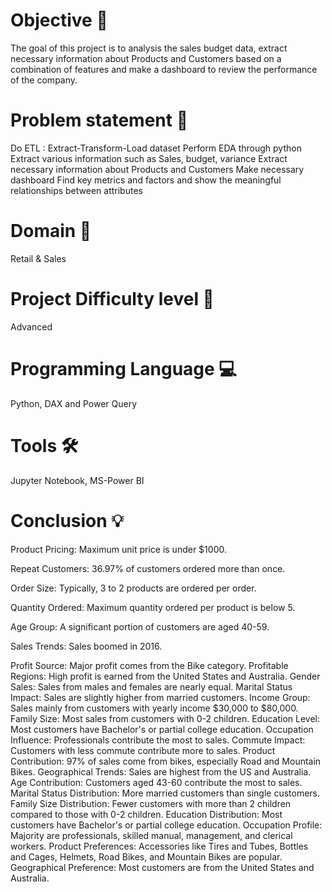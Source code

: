 # Objective 🎯
The goal of this project is to analysis the sales budget data, extract necessary information about Products and Customers based on a combination of features and make a dashboard to review the performance of the company.

# Problem statement 📜
Do ETL : Extract-Transform-Load dataset
Perform EDA through python
Extract various information such as Sales, budget, variance
Extract necessary information about Products and Customers
Make necessary dashboard
Find key metrics and factors and show the meaningful relationships between attributes

# Domain 🛒
Retail & Sales

# Project Difficulty level 🥇
Advanced

# Programming Language 💻
Python, DAX and Power Query 

# Tools 🛠
Jupyter Notebook, MS-Power BI

# Conclusion 💡
Product Pricing: Maximum unit price is under $1000.

Repeat Customers: 36.97% of customers ordered more than once.

Order Size: Typically, 3 to 2 products are ordered per order.

Quantity Ordered: Maximum quantity ordered per product is below 5.

Age Group: A significant portion of customers are aged 40-59.

Sales Trends: Sales boomed in 2016.

Profit Source: Major profit comes from the Bike category.
Profitable Regions: High profit is earned from the United States and Australia.
Gender Sales: Sales from males and females are nearly equal.
Marital Status Impact: Sales are slightly higher from married customers.
Income Group: Sales mainly from customers with yearly income $30,000 to $80,000.
Family Size: Most sales from customers with 0-2 children.
Education Level: Most customers have Bachelor's or partial college education.
Occupation Influence: Professionals contribute the most to sales.
Commute Impact: Customers with less commute contribute more to sales.
Product Contribution: 97% of sales come from bikes, especially Road and Mountain Bikes.
Geographical Trends: Sales are highest from the US and Australia.
Age Contribution: Customers aged 43-60 contribute the most to sales.
Marital Status Distribution: More married customers than single customers.
Family Size Distribution: Fewer customers with more than 2 children compared to those with 0-2 children.
Education Distribution: Most customers have Bachelor's or partial college education.
Occupation Profile: Majority are professionals, skilled manual, management, and clerical workers.
Product Preferences: Accessories like Tires and Tubes, Bottles and Cages, Helmets, Road Bikes, and Mountain Bikes are popular.
Geographical Preference: Most customers are from the United States and Australia.
